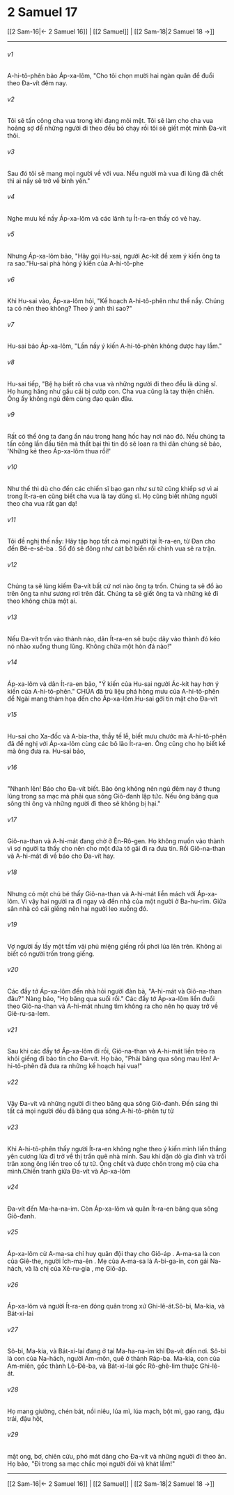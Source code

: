 # 2 Samuel 17

[[2 Sam-16|← 2 Samuel 16]] | [[2 Samuel]] | [[2 Sam-18|2 Samuel 18 →]]
***



###### v1 
A-hi-tô-phên bảo Áp-xa-lôm, "Cho tôi chọn mười hai ngàn quân để đuổi theo Đa-vít đêm nay. 

###### v2 
Tôi sẽ tấn công cha vua trong khi đang mỏi mệt. Tôi sẽ làm cho cha vua hoảng sợ để những người đi theo đều bỏ chạy rồi tôi sẽ giết một mình Đa-vít thôi. 

###### v3 
Sau đó tôi sẽ mang mọi người về với vua. Nếu người mà vua đi lùng đã chết thì ai nấy sẽ trở về bình yên." 

###### v4 
Nghe mưu kế nầy Áp-xa-lôm và các lãnh tụ Ít-ra-en thấy có vẻ hay. 

###### v5 
Nhưng Áp-xa-lôm bảo, "Hãy gọi Hu-sai, người Ạc-kít để xem ý kiến ông ta ra sao."Hu-sai phá hỏng ý kiến của A-hi-tô-phe 

###### v6 
Khi Hu-sai vào, Áp-xa-lôm hỏi, "Kế hoạch A-hi-tô-phên như thế nầy. Chúng ta có nên theo không? Theo ý anh thì sao?" 

###### v7 
Hu-sai bảo Áp-xa-lôm, "Lần nầy ý kiến A-hi-tô-phên không được hay lắm." 

###### v8 
Hu-sai tiếp, "Bệ hạ biết rõ cha vua và những người đi theo đều là dũng sĩ. Họ hung hăng như gấu cái bị cướp con. Cha vua cũng là tay thiện chiến. Ông ấy không ngủ đêm cùng đạo quân đâu. 

###### v9 
Rất có thể ông ta đang ẩn náu trong hang hốc hay nơi nào đó. Nếu chúng ta tấn công lần đầu tiên mà thất bại thì tin đó sẽ loan ra thì dân chúng sẽ bảo, 'Những kẻ theo Áp-xa-lôm thua rồi!' 

###### v10 
Như thế thì dù cho đến các chiến sĩ bạo gan như sư tử cũng khiếp sợ vì ai trong Ít-ra-en cũng biết cha vua là tay dũng sĩ. Họ cũng biết những người theo cha vua rất gan dạ! 

###### v11 
Tôi đề nghị thế nầy: Hãy tập họp tất cả mọi người tại Ít-ra-en, từ Đan cho đến Bê-e-sê-ba . Số đó sẽ đông như cát bờ biển rồi chính vua sẽ ra trận. 

###### v12 
Chúng ta sẽ lùng kiếm Đa-vít bất cứ nơi nào ông ta trốn. Chúng ta sẽ đổ ào trên ông ta như sương rơi trên đất. Chúng ta sẽ giết ông ta và những kẻ đi theo không chừa một ai. 

###### v13 
Nếu Đa-vít trốn vào thành nào, dân Ít-ra-en sẽ buộc dây vào thành đó kéo nó nhào xuống thung lũng. Không chừa một hòn đá nào!" 

###### v14 
Áp-xa-lôm và dân Ít-ra-en bảo, "Ý kiến của Hu-sai người Ác-kít hay hơn ý kiến của A-hi-tô-phên." CHÚA đã trù liệu phá hỏng mưu của A-hi-tô-phên để Ngài mang thảm họa đến cho Áp-xa-lôm.Hu-sai gởi tin mật cho Đa-vít 

###### v15 
Hu-sai cho Xa-đốc và A-bia-tha, thầy tế lễ, biết mưu chước mà A-hi-tô-phên đã đề nghị với Áp-xa-lôm cùng các bô lão Ít-ra-en. Ông cũng cho họ biết kế mà ông đưa ra. Hu-sai bảo, 

###### v16 
"Nhanh lên! Báo cho Đa-vít biết. Bảo ông không nên ngủ đêm nay ở thung lũng trong sa mạc mà phải qua sông Giô-đanh lập tức. Nếu ông băng qua sông thì ông và những người đi theo sẽ không bị hại." 

###### v17 
Giô-na-than và A-hi-mát đang chờ ở Ên-Rô-gen. Họ không muốn vào thành vì sợ người ta thấy cho nên cho một đứa tớ gái đi ra đưa tin. Rồi Giô-na-than và A-hi-mát đi về báo cho Đa-vít hay. 

###### v18 
Nhưng có một chú bé thấy Giô-na-than và A-hi-mát liền mách với Áp-xa-lôm. Vì vậy hai người ra đi ngay và đến nhà của một người ở Ba-hu-rim. Giữa sân nhà có cái giếng nên hai người leo xuống đó. 

###### v19 
Vợ người ấy lấy một tấm vải phủ miệng giếng rồi phơi lúa lên trên. Không ai biết có người trốn trong giếng. 

###### v20 
Các đầy tớ Áp-xa-lôm đến nhà hỏi người đàn bà, "A-hi-mát và Giô-na-than đâu?" Nàng bảo, "Họ băng qua suối rồi." Các đầy tớ Áp-xa-lôm liền đuổi theo Giô-na-than và A-hi-mát nhưng tìm không ra cho nên họ quay trở về Giê-ru-sa-lem. 

###### v21 
Sau khi các đầy tớ Áp-xa-lôm đi rồi, Giô-na-than và A-hi-mát liền trèo ra khỏi giếng đi báo tin cho Đa-vít. Họ bảo, "Phải băng qua sông mau lên! A-hi-tô-phên đã đưa ra những kế hoạch hại vua!" 

###### v22 
Vậy Đa-vít và những người đi theo băng qua sông Giô-đanh. Đến sáng thì tất cả mọi người đều đã băng qua sông.A-hi-tô-phên tự tử 

###### v23 
Khi A-hi-tô-phên thấy người Ít-ra-en không nghe theo ý kiến mình liền thắng yên cương lừa đi trở về thị trấn quê nhà mình. Sau khi dặn dò gia đình và trối trăn xong ông liền treo cổ tự tử. Ông chết và được chôn trong mộ của cha mình.Chiến tranh giữa Đa-vít và Áp-xa-lôm 

###### v24 
Đa-vít đến Ma-ha-na-im. Còn Áp-xa-lôm và quân Ít-ra-en băng qua sông Giô-đanh. 

###### v25 
Áp-xa-lôm cử A-ma-sa chỉ huy quân đội thay cho Giô-áp . A-ma-sa là con của Giê-the, người Ích-ma-ên . Mẹ của A-ma-sa là A-bi-ga-in, con gái Na-hách, và là chị của Xê-ru-gia , mẹ Giô-áp. 

###### v26 
Áp-xa-lôm và người Ít-ra-en đóng quân trong xứ Ghi-lê-át.Sô-bi, Ma-kia, và Bát-xi-lai 

###### v27 
Sô-bi, Ma-kia, và Bát-xi-lai đang ở tại Ma-ha-na-im khi Đa-vít đến nơi. Sô-bi là con của Na-hách, người Am-môn, quê ở thành Ráp-ba. Ma-kia, con của Am-miên, gốc thành Lô-Đê-ba, và Bát-xi-lai gốc Rô-ghê-lim thuộc Ghi-lê-át. 

###### v28 
Họ mang giường, chén bát, nồi niêu, lúa mì, lúa mạch, bột mì, gạo rang, đậu trái, đậu hột, 

###### v29 
mật ong, bơ, chiên cừu, phó mát dâng cho Đa-vít và những người đi theo ăn. Họ bảo, "Đi trong sa mạc chắc mọi người đói và khát lắm!"

***
[[2 Sam-16|← 2 Samuel 16]] | [[2 Samuel]] | [[2 Sam-18|2 Samuel 18 →]]

